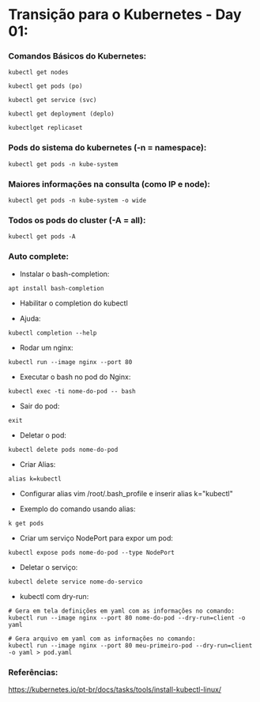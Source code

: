 # Transição para o Kubernetes - Day 01:

### Comandos Básicos do Kubernetes:
```
kubectl get nodes
```
```
kubectl get pods (po)
```
```
kubectl get service (svc)
```
```
kubectl get deployment (deplo)
```
```
kubectlget replicaset 
```

### Pods do sistema do kubernetes (-n = namespace):
```
kubectl get pods -n kube-system
```

### Maiores informações na consulta (como IP e node):
```
kubectl get pods -n kube-system -o wide
```

### Todos os pods do cluster (-A = all):
```
kubectl get pods -A 
```


### Auto complete:

* Instalar o bash-completion:
```
apt install bash-completion
```

* Habilitar o completion do kubectl

* Ajuda:
```
kubectl completion --help
```

* Rodar um nginx:
```
kubectl run --image nginx --port 80
```

* Executar o bash no pod do Nginx:
```
kubectl exec -ti nome-do-pod -- bash
```

* Sair do pod:
```
exit
```

* Deletar o pod:
```
kubectl delete pods nome-do-pod
```

* Criar Alias:
```
alias k=kubectl
```

* Configurar alias
vim /root/.bash_profile e inserir alias k="kubectl"

* Exemplo do comando usando alias:
```
k get pods
```

* Criar um serviço NodePort para expor um pod:
```
kubectl expose pods nome-do-pod --type NodePort
```

* Deletar o serviço:
```
kubectl delete service nome-do-servico
```

* kubectl com dry-run: 
```
# Gera em tela definições em yaml com as informações no comando:
kubectl run --image nginx --port 80 nome-do-pod --dry-run=client -o yaml
```

```
# Gera arquivo em yaml com as informações no comando:
kubectl run --image nginx --port 80 meu-primeiro-pod --dry-run=client -o yaml > pod.yaml
```


### Referências:
https://kubernetes.io/pt-br/docs/tasks/tools/install-kubectl-linux/
